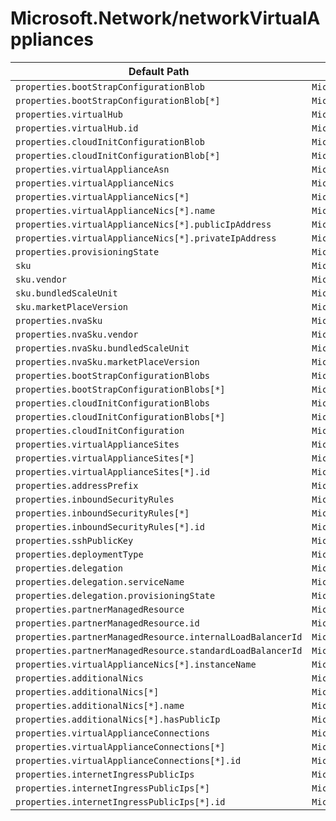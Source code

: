 # Microsoft.Network/networkVirtualAppliances

| Default Path | Alias |
|---|---|
| `properties.bootStrapConfigurationBlob` | `Microsoft.Network/networkVirtualAppliances/bootStrapConfigurationBlob` |
| `properties.bootStrapConfigurationBlob[*]` | `Microsoft.Network/networkVirtualAppliances/bootStrapConfigurationBlob[*]` |
| `properties.virtualHub` | `Microsoft.Network/networkVirtualAppliances/virtualHub` |
| `properties.virtualHub.id` | `Microsoft.Network/networkVirtualAppliances/virtualHub.id` |
| `properties.cloudInitConfigurationBlob` | `Microsoft.Network/networkVirtualAppliances/cloudInitConfigurationBlob` |
| `properties.cloudInitConfigurationBlob[*]` | `Microsoft.Network/networkVirtualAppliances/cloudInitConfigurationBlob[*]` |
| `properties.virtualApplianceAsn` | `Microsoft.Network/networkVirtualAppliances/virtualApplianceAsn` |
| `properties.virtualApplianceNics` | `Microsoft.Network/networkVirtualAppliances/virtualApplianceNics` |
| `properties.virtualApplianceNics[*]` | `Microsoft.Network/networkVirtualAppliances/virtualApplianceNics[*]` |
| `properties.virtualApplianceNics[*].name` | `Microsoft.Network/networkVirtualAppliances/virtualApplianceNics[*].name` |
| `properties.virtualApplianceNics[*].publicIpAddress` | `Microsoft.Network/networkVirtualAppliances/virtualApplianceNics[*].publicIpAddress` |
| `properties.virtualApplianceNics[*].privateIpAddress` | `Microsoft.Network/networkVirtualAppliances/virtualApplianceNics[*].privateIpAddress` |
| `properties.provisioningState` | `Microsoft.Network/networkVirtualAppliances/provisioningState` |
| `sku` | `Microsoft.Network/networkVirtualAppliances/sku` |
| `sku.vendor` | `Microsoft.Network/networkVirtualAppliances/sku.vendor` |
| `sku.bundledScaleUnit` | `Microsoft.Network/networkVirtualAppliances/sku.bundledScaleUnit` |
| `sku.marketPlaceVersion` | `Microsoft.Network/networkVirtualAppliances/sku.marketPlaceVersion` |
| `properties.nvaSku` | `Microsoft.Network/networkVirtualAppliances/nvaSku` |
| `properties.nvaSku.vendor` | `Microsoft.Network/networkVirtualAppliances/nvaSku.vendor` |
| `properties.nvaSku.bundledScaleUnit` | `Microsoft.Network/networkVirtualAppliances/nvaSku.bundledScaleUnit` |
| `properties.nvaSku.marketPlaceVersion` | `Microsoft.Network/networkVirtualAppliances/nvaSku.marketPlaceVersion` |
| `properties.bootStrapConfigurationBlobs` | `Microsoft.Network/networkVirtualAppliances/bootStrapConfigurationBlobs` |
| `properties.bootStrapConfigurationBlobs[*]` | `Microsoft.Network/networkVirtualAppliances/bootStrapConfigurationBlobs[*]` |
| `properties.cloudInitConfigurationBlobs` | `Microsoft.Network/networkVirtualAppliances/cloudInitConfigurationBlobs` |
| `properties.cloudInitConfigurationBlobs[*]` | `Microsoft.Network/networkVirtualAppliances/cloudInitConfigurationBlobs[*]` |
| `properties.cloudInitConfiguration` | `Microsoft.Network/networkVirtualAppliances/cloudInitConfiguration` |
| `properties.virtualApplianceSites` | `Microsoft.Network/networkVirtualAppliances/virtualApplianceSites` |
| `properties.virtualApplianceSites[*]` | `Microsoft.Network/networkVirtualAppliances/virtualApplianceSites[*]` |
| `properties.virtualApplianceSites[*].id` | `Microsoft.Network/networkVirtualAppliances/virtualApplianceSites[*].id` |
| `properties.addressPrefix` | `Microsoft.Network/networkVirtualAppliances/addressPrefix` |
| `properties.inboundSecurityRules` | `Microsoft.Network/networkVirtualAppliances/inboundSecurityRules` |
| `properties.inboundSecurityRules[*]` | `Microsoft.Network/networkVirtualAppliances/inboundSecurityRules[*]` |
| `properties.inboundSecurityRules[*].id` | `Microsoft.Network/networkVirtualAppliances/inboundSecurityRules[*].id` |
| `properties.sshPublicKey` | `Microsoft.Network/networkVirtualAppliances/sshPublicKey` |
| `properties.deploymentType` | `Microsoft.Network/networkVirtualAppliances/deploymentType` |
| `properties.delegation` | `Microsoft.Network/networkVirtualAppliances/delegation` |
| `properties.delegation.serviceName` | `Microsoft.Network/networkVirtualAppliances/delegation.serviceName` |
| `properties.delegation.provisioningState` | `Microsoft.Network/networkVirtualAppliances/delegation.provisioningState` |
| `properties.partnerManagedResource` | `Microsoft.Network/networkVirtualAppliances/partnerManagedResource` |
| `properties.partnerManagedResource.id` | `Microsoft.Network/networkVirtualAppliances/partnerManagedResource.id` |
| `properties.partnerManagedResource.internalLoadBalancerId` | `Microsoft.Network/networkVirtualAppliances/partnerManagedResource.internalLoadBalancerId` |
| `properties.partnerManagedResource.standardLoadBalancerId` | `Microsoft.Network/networkVirtualAppliances/partnerManagedResource.standardLoadBalancerId` |
| `properties.virtualApplianceNics[*].instanceName` | `Microsoft.Network/networkVirtualAppliances/virtualApplianceNics[*].instanceName` |
| `properties.additionalNics` | `Microsoft.Network/networkVirtualAppliances/additionalNics` |
| `properties.additionalNics[*]` | `Microsoft.Network/networkVirtualAppliances/additionalNics[*]` |
| `properties.additionalNics[*].name` | `Microsoft.Network/networkVirtualAppliances/additionalNics[*].name` |
| `properties.additionalNics[*].hasPublicIp` | `Microsoft.Network/networkVirtualAppliances/additionalNics[*].hasPublicIp` |
| `properties.virtualApplianceConnections` | `Microsoft.Network/networkVirtualAppliances/virtualApplianceConnections` |
| `properties.virtualApplianceConnections[*]` | `Microsoft.Network/networkVirtualAppliances/virtualApplianceConnections[*]` |
| `properties.virtualApplianceConnections[*].id` | `Microsoft.Network/networkVirtualAppliances/virtualApplianceConnections[*].id` |
| `properties.internetIngressPublicIps` | `Microsoft.Network/networkVirtualAppliances/internetIngressPublicIps` |
| `properties.internetIngressPublicIps[*]` | `Microsoft.Network/networkVirtualAppliances/internetIngressPublicIps[*]` |
| `properties.internetIngressPublicIps[*].id` | `Microsoft.Network/networkVirtualAppliances/internetIngressPublicIps[*].id` |

